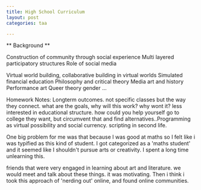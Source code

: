 ```yaml
---
title: High School Curriculum
layout: post
categories: taa

---
```



** Background **

Construction of community through social experience
Multi layered participatory structures
Role of social media

Virtual world building, collaborative building in virtual worlds
Simulated financial education
Philosophy and critical theory
Media art and history
Performance art
Queer theory gender ...


Homework Notes:
 Longterm outcomes. not specific classes but the way they connect. what are the goals, why will this work? why wont it? less interested in educational structure.  how could you help yourself go to college they want, but circumvent that and find alternatives..Programming as virtual possibility and social currency. scripting in second life.

One big problem for me was that because I was good at maths so I felt like i was typified as this kind of student. I got categorized as a 'maths student' and it seemed like I shouldn't pursue arts or creativity. I spent a long time unlearning this.

 friends that were very engaged in learning about art and literature. we would meet and talk about these things. it was motivating. Then i think i took this approach of 'nerding out' online, and found online communities.
